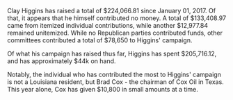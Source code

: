 Clay Higgins has raised a total of $224,066.81 since January 01, 2017. Of that, it appears that he himself contributed no money.
A total of $133,408.97 came from itemized individual contributions, while another $12,977.84 remained unitemized.
While no Republican parties contributed funds, other committees contributed a total of $78,650 to Higgins' campaign.

Of what his campaign has raised thus far, Higgins has spent $205,716.12, and has approximately $44k on hand. 

Notably, the individual who has contributed the most to Higgins' campaign is not a Louisiana resident, but Brad Cox - the chairman of Cox Oil in Texas. This year alone, Cox has given $10,800 in small amounts at a time.


